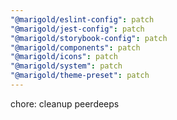 ```yaml
---
"@marigold/eslint-config": patch
"@marigold/jest-config": patch
"@marigold/storybook-config": patch
"@marigold/components": patch
"@marigold/icons": patch
"@marigold/system": patch
"@marigold/theme-preset": patch
---
```


chore: cleanup peerdeeps

